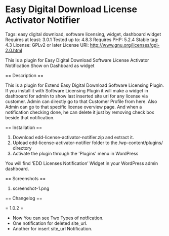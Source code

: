 # Easy Digital Download License Activator Notifier

Tags: easy digital download, software licensing, widget, dashboard widget
Requires at least: 3.0.1
Tested up to: 4.8.3
Requires PHP: 5.2.4
Stable tag: 4.3
License: GPLv2 or later
License URI: http://www.gnu.org/licenses/gpl-2.0.html

This is a plugin for Easy Digital Download Software License Activator Notification Show on Dashboard as widget
 
== Description ==

This is a plugin for Extend Easy Digital Download Software Licensing Plugin. If you install it with Software Licensing Plugin it will make a widget in dashboard for admin to show last inserted site url for any license via customer. Admin can directly go to that Customer Profile from here. Also Admin can go to that specific license overview page.
And when a notification checking done, he can delete it just by removing check box beside that notification.

== Installation ==
1. Download edd-license-activator-notifier.zip and extract it.
2. Upload edd-license-activator-notifier folder to the /wp-content/plugins/ directory  
3. Activate the plugin through the 'Plugins' menu in WordPress

You will find ‘EDD Licenses Notification’ Widget in your WordPress admin dashboard.

== Screenshots ==
 
1. screenshot-1.png

== Changelog ==

= 1.0.2 =
* Now You can see Two Types of notfication.
* One notification for deleted site_url.
* Another for insert site_url Notification.